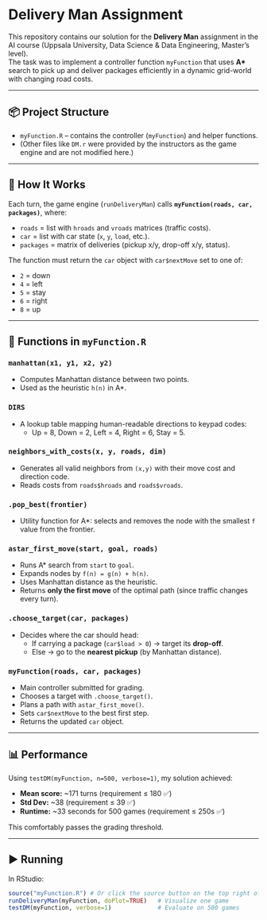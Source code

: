 # Delivery Man Assignment

This repository contains our solution for the **Delivery Man** assignment in the AI course (Uppsala University, Data Science & Data Engineering, Master’s level).  
The task was to implement a controller function `myFunction` that uses **A\*** search to pick up and deliver packages efficiently in a dynamic grid-world with changing road costs.

---

## 📦 Project Structure
- `myFunction.R` – contains the controller (`myFunction`) and helper functions.
- (Other files like `DM.r` were provided by the instructors as the game engine and are not modified here.)

---

## 🚗 How It Works
Each turn, the game engine (`runDeliveryMan`) calls **`myFunction(roads, car, packages)`**, where:
- `roads` = list with `hroads` and `vroads` matrices (traffic costs).
- `car` = list with car state (`x`, `y`, `load`, etc.).
- `packages` = matrix of deliveries (pickup x/y, drop-off x/y, status).

The function must return the `car` object with `car$nextMove` set to one of:
- `2` = down  
- `4` = left  
- `5` = stay  
- `6` = right  
- `8` = up  

---

## 🧠 Functions in `myFunction.R`

### `manhattan(x1, y1, x2, y2)`
- Computes Manhattan distance between two points.  
- Used as the heuristic `h(n)` in A*.

### `DIRS`
- A lookup table mapping human-readable directions to keypad codes:  
  - Up = 8, Down = 2, Left = 4, Right = 6, Stay = 5.

### `neighbors_with_costs(x, y, roads, dim)`
- Generates all valid neighbors from `(x,y)` with their move cost and direction code.  
- Reads costs from `roads$hroads` and `roads$vroads`.

### `.pop_best(frontier)`
- Utility function for A*: selects and removes the node with the smallest `f` value from the frontier.

### `astar_first_move(start, goal, roads)`
- Runs A* search from `start` to `goal`.  
- Expands nodes by `f(n) = g(n) + h(n)`.  
- Uses Manhattan distance as the heuristic.  
- Returns **only the first move** of the optimal path (since traffic changes every turn).

### `.choose_target(car, packages)`
- Decides where the car should head:  
  - If carrying a package (`car$load > 0`) → target its **drop-off**.  
  - Else → go to the **nearest pickup** (by Manhattan distance).

### `myFunction(roads, car, packages)`
- Main controller submitted for grading.  
- Chooses a target with `.choose_target()`.  
- Plans a path with `astar_first_move()`.  
- Sets `car$nextMove` to the best first step.  
- Returns the updated `car` object.

---

## 📊 Performance
Using `testDM(myFunction, n=500, verbose=1)`, my solution achieved:
- **Mean score:** ~171 turns (requirement ≤ 180 ✅)
- **Std Dev:** ~38 (requirement ≤ 39 ✅)
- **Runtime:** ~33 seconds for 500 games (requirement ≤ 250s ✅)

This comfortably passes the grading threshold.

---

## ▶️ Running
In RStudio:

```r
source("myFunction.R") # Or click the source button on the top right of the script DE
runDeliveryMan(myFunction, doPlot=TRUE)   # Visualize one game
testDM(myFunction, verbose=1)             # Evaluate on 500 games
